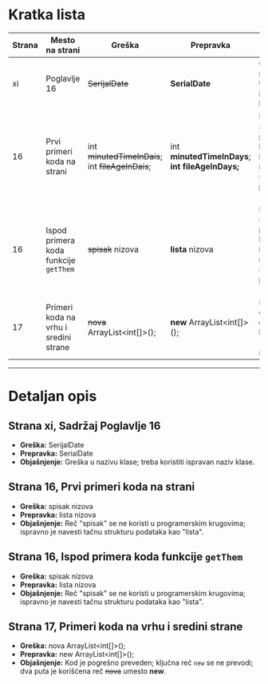 # Kratka lista

| Strana | Mesto na strani | Greška | Prepravka | Objašnjenje | Detaljan opis |
|--------|----------------|--------|-----------|-------------|------------|
| xi     | Poglavlje 16 | ~~SerijalDate~~ | **SerialDate** | Greška u nazivu klase; treba koristiti ispravan naziv klase. |  [Detalji](#strana-xi-sadrzaj-poglavlje-16) |
| 16     | Prvi primeri koda na strani | int ~~minutedTimeInDais~~; int ~~fileAgeInDais~~; | int **minutedTimeInDays**; **int fileAgeInDays;**  | Reč "spisak" se ne koristi u programerskim krugovima; ispravno je navesti tačnu strukturu podataka kao "lista". | [Detalji](#strana-16-prvi-primeri-koda-na-strani) |
| 16     | Ispod primera koda funkcije `getThem` | ~~spisak~~ nizova | **lista** nizova | Reč "spisak" se ne koristi u programerskim krugovima; ispravno je navesti tačnu strukturu podataka kao "lista". | [Detalji](#strana-16-ispod-premera-koda-funkcije-getthem) |
| 17     | Primeri koda na vrhu i sredini strane | ~~nova~~ ArrayList<int[]>(); | **new** ArrayList<int[]>(); | Kod ne treba da se prevodi; dva puta je korišćena reč "nova" umesto `new`. | [Detalji](#strana-17-primeri-koda-na-vrhu-i-sredini-strane) |


---
# Detaljan opis

## Strana xi, Sadržaj Poglavlje 16 
   - **Greška:** SerijalDate  
   - **Prepravka:** SerialDate  
   - **Objašnjenje:** Greška u nazivu klase; treba koristiti ispravan naziv klase.

## Strana 16, Prvi primeri koda na strani
   - **Greška:** spisak nizova  
   - **Prepravka:** lista nizova  
   - **Objašnjenje:** Reč "spisak" se ne koristi u programerskim krugovima; ispravno je navesti tačnu strukturu podataka kao "lista".

## Strana 16, Ispod primera koda funkcije `getThem`
   - **Greška:** spisak nizova  
   - **Prepravka:** lista nizova  
   - **Objašnjenje:** Reč "spisak" se ne koristi u programerskim krugovima; ispravno je navesti tačnu strukturu podataka kao "lista".

## Strana 17, Primeri koda na vrhu i sredini strane
   - **Greška:** nova ArrayList<int[]>();  
   - **Prepravka:** new ArrayList<int[]>();  
   - **Objašnjenje:** Kod je pogrešno preveden; ključna reč `new` se ne prevodi; dva puta je korišćena reč ~~nova~~ umesto **new**.
